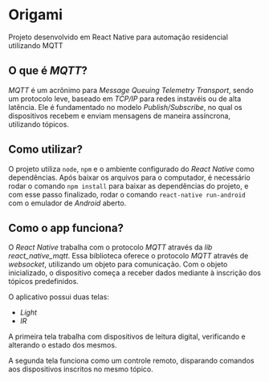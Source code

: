 # Origami

Projeto desenvolvido em React Native para automação residencial utilizando MQTT

## O que é *MQTT*?

*MQTT* é um acrônimo para *Message Queuing Telemetry Transport*, sendo um protocolo leve, baseado em *TCP/IP* para redes instavéis ou de alta latência. Ele é fundamentado no modelo *Publish/Subscribe*, no qual os dispositivos recebem e enviam mensagens de maneira assíncrona, utilizando tópicos.

## Como utilizar?

O projeto utiliza `node`, `npm` e o ambiente configurado do *React Native* como dependências. Após baixar os arquivos para o computador, é necessário rodar o comando `npm install` para baixar as dependências do projeto, e com esse passo finalizado, rodar o comando `react-native run-android` com o emulador de *Android* aberto.

## Como o app funciona?

O *React Native* trabalha com o protocolo *MQTT* através da *lib* *react_native_mqtt*. Essa biblioteca oferece o protocolo *MQTT* através de *websocket*, utilizando um objeto para comunicação. Com o objeto inicializado, o dispositivo começa a receber dados mediante à inscrição dos tópicos predefinidos.

O aplicativo possui duas telas:

- *Light*
- *IR*

A primeira tela trabalha com dispositivos de leitura digital, verificando e alterando o estado dos mesmos.

A segunda tela funciona como um controle remoto, disparando comandos aos dispositivos inscritos no mesmo tópico.


